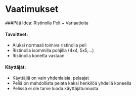 # Vaatimukset

###Pää Idea: Ristinolla Peli + Variaatioita

#### Tavoitteet:

* Aluksi normaali toimiva ristinolla peli
* Ristinolla isommilla pohjilla (4x4, 5x5,...)
* Ristinolla konetta vastaan

#### Käyttäjät: 

* Käyttäjiä on vain yhdenlaisia, pelaajat
* Peliä on mahdollista pelata kaksi henkilöä yhdellä koneella
* Pelissä ei ole tarve luoda käyttäjätunnusta
